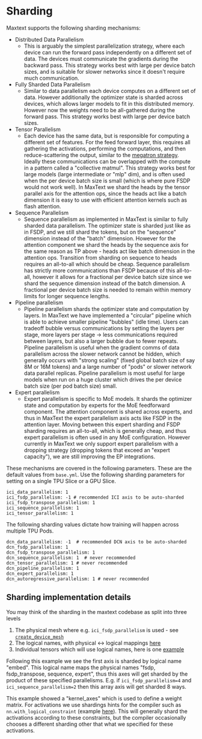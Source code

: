 # Sharding

Maxtext supports the following sharding mechanisms:

- Distributed Data Parallelism
    - This is arguably the simplest parallelization strategy, where each device
      can run the forward pass independently on a different set of data. The
      devices must communicate the gradients during the backward pass. This
      strategy works best with large per device batch sizes, and is suitable for
      slower networks since it doesn't require much communication.
- Fully Sharded Data Parallelism
    - Similar to data parallelism each device computes on a different set of
      data. However additionally the optimizer state is sharded across devices,
      which allows larger models to fit in this distributed memory. However now
      the weights need to be all-gathered during the forward pass. This strategy
      works best with large per device batch sizes.
- Tensor Parallelism
    - Each device has the same data, but is responsible for computing a
      different set of features. For the feed forward layer, this requires all
      gathering the activations, performing the computations, and then
      reduce-scattering the output, similar to the
      [megatron strategy](https://parsa.epfl.ch/course-info/cs723/papers/Megatron.pdf).
      Ideally these communications can be overlapped with the compute in a
      pattern called a "collective matmul". This strategy works best for large
      models (large intermediate or "mlp" dim), and is often used when the per
      device batch size is small (which is where pure FSDP would not work well).
      In MaxText we shard the heads by the tensor parallel axis for the
      attention ops, since the heads act like a batch dimension it is easy to
      use with efficient attention kernels such as flash attention.
- Sequence Parallelism
    - Sequence parallelism as implemented in MaxText is similar to fully sharded
      data parallelism. The optimizer state is sharded just like as in FSDP, and
      we still shard the tokens, but on the "sequence" dimension instead of the
      "batch" dimension. However for the attention component we shard the heads
      by the sequence axis for the same reason as TP above - heads act like
      batch dimension in the attention ops. Transition from sharding on sequence
      to heads requires an all-to-all which should be cheap. Sequence
      parallelism has strictly more communications than FSDP because of this
      all-to-all, however it allows for a fractional per device batch size since
      we shard the sequence dimension instead of the batch dimension. A
      fractional per device batch size is needed to remain within memory limits
      for longer sequence lengths.
- Pipeline parallelism
    - Pipeline parallelism shards the optimizer state and computation by layers.
      In MaxText we have implemented a "circular" pipeline which is able to
      achieve smaller pipeline "bubbles" (idle time). Users can tradeoff bubble
      versus communications by setting the layers per stage, more layers per
      stage -> less communications required between layers, but also a larger
      bubble due to fewer repeats. Pipeline parallelism is useful when the
      gradient comms of data parallelism across the slower network cannot be
      hidden, which generally occurs with "strong scaling" (fixed global batch
      size of say 8M or 16M tokens) and a large number of "pods" or slower
      network data parallel replicas. Pipeline parallelism is most useful for
      large models when run on a huge cluster which drives the per device batch
      size (per pod batch size) small.
- Expert parallelism
    - Expert parallelism is specific to MoE models. It shards the optimizer
      state and computation by experts for the MoE feedforward component. The
      attention component is shared across experts, and thus in MaxText the
      expert parallelism axis acts like FSDP in the attention layer. Moving
      between this expert sharding and FSDP sharding requires an all-to-all,
      which is generally cheap, and thus expert parallelism is often used in any
      MoE configuration. However currently in MaxText we only support expert
      parallelism with a dropping strategy (dropping tokens that exceed an
      "expert capacity"), we are still improving the EP integrations.

These mechanisms are covered in the following parameters. These are the default
values from `base.yml`. Use the following sharding parameters for setting on a
single TPU Slice or a GPU Slice.

```
ici_data_parallelism: 1
ici_fsdp_parallelism: -1 # recommended ICI axis to be auto-sharded
ici_fsdp_transpose_parallelism: 1
ici_sequence_parallelism: 1
ici_tensor_parallelism: 1
```

The following sharding values dictate how training will happen across multiple TPU Pods.

```
dcn_data_parallelism: -1  # recommended DCN axis to be auto-sharded
dcn_fsdp_parallelism: 1
dcn_fsdp_transpose_parallelism: 1
dcn_sequence_parallelism: 1  # never recommended
dcn_tensor_parallelism: 1 # never recommended
dcn_pipeline_parallelism: 1
dcn_expert_parallelism: 1
dcn_autoregressive_parallelism: 1 # never recommended
```

## Sharding implementation details

You may think of the sharding in the maxtext codebase as split into three levels
1. The physical mesh where e.g. `ici_fsdp_parallelism` is used - see [`create_device_mesh`](https://github.com/AI-Hypercomputer/maxtext/blob/e7c4824ee9cc13fd6db863796bbe7696b03eb448/MaxText/max_utils.py#L363)
2. The logical names, with physical <-> logical mappings [here](https://github.com/AI-Hypercomputer/maxtext/blob/e7c4824ee9cc13fd6db863796bbe7696b03eb448/MaxText/configs/base.yml#L211-L248)
3. Individual tensors which will use logical names, here is one [example](https://github.com/AI-Hypercomputer/maxtext/blob/e7c4824ee9cc13fd6db863796bbe7696b03eb448/MaxText/layers/linears.py#L243)

Following this example we see the first axis is sharded by logical name "embed". This logical name maps the physical names "fsdp, fsdp_transpose, sequence, expert", thus this axes will get sharded by the product of these specified parallelisms. E.g. if `ici_fsdp_parallelism=4` and `ici_sequence_parallelism=2` then this array axis will get sharded 8 ways.

This example showed a "kernel_axes" which is used to define a weight matrix. For activations we use shardings hints for the compiler such as `nn.with_logical_constraint` (example [here](https://github.com/AI-Hypercomputer/maxtext/blob/e7c4824ee9cc13fd6db863796bbe7696b03eb448/MaxText/layers/linears.py#L261)). This will generally shard the activations according to these constraints, but the compiler occasionally chooses a different sharding other that what we specified for these activations.
